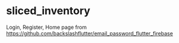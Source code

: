 # sliced_inventory

Login, Register, Home page from https://github.com/backslashflutter/email_password_flutter_firebase
